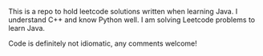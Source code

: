 This is a repo to hold leetcode solutions written when learning Java. I understand C++ and know Python well. I am solving Leetcode problems to learn Java.

Code is definitely not idiomatic, any comments welcome!